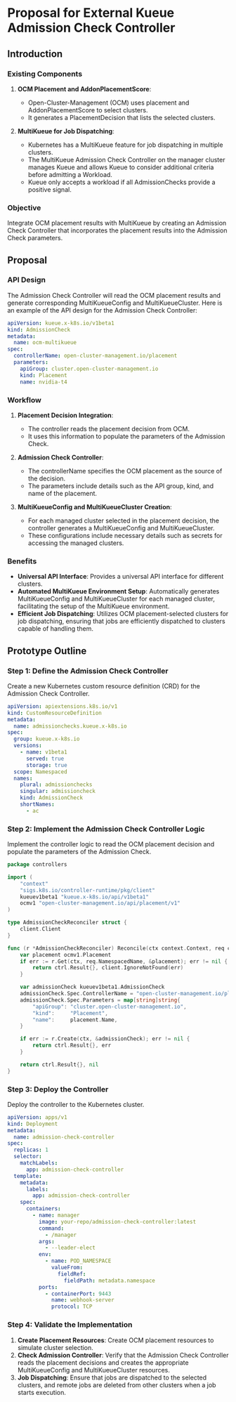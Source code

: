 
# Proposal for External Kueue Admission Check Controller

## Introduction

### Existing Components

1. **OCM Placement and AddonPlacementScore**:
   - Open-Cluster-Management (OCM) uses placement and AddonPlacementScore to select clusters.
   - It generates a PlacementDecision that lists the selected clusters.

2. **MultiKueue for Job Dispatching**:
   - Kubernetes has a MultiKueue feature for job dispatching in multiple clusters.
   - The MultiKueue Admission Check Controller on the manager cluster manages Kueue and allows Kueue to consider additional criteria before admitting a Workload.
   - Kueue only accepts a workload if all AdmissionChecks provide a positive signal.

### Objective
Integrate OCM placement results with MultiKueue by creating an Admission Check Controller that incorporates the placement results into the Admission Check parameters.

## Proposal

### API Design

The Admission Check Controller will read the OCM placement results and generate corresponding MultiKueueConfig and MultiKueueCluster. Here is an example of the API design for the Admission Check Controller:

```yaml
apiVersion: kueue.x-k8s.io/v1beta1
kind: AdmissionCheck
metadata:
  name: ocm-multikueue
spec:
  controllerName: open-cluster-management.io/placement
  parameters:
    apiGroup: cluster.open-cluster-management.io
    kind: Placement
    name: nvidia-t4
```

### Workflow

1. **Placement Decision Integration**:
   - The controller reads the placement decision from OCM.
   - It uses this information to populate the parameters of the Admission Check.

2. **Admission Check Controller**:
   - The controllerName specifies the OCM placement as the source of the decision.
   - The parameters include details such as the API group, kind, and name of the placement.

3. **MultiKueueConfig and MultiKueueCluster Creation**:
   - For each managed cluster selected in the placement decision, the controller generates a MultiKueueConfig and MultiKueueCluster.
   - These configurations include necessary details such as secrets for accessing the managed clusters.

### Benefits

- **Universal API Interface**: Provides a universal API interface for different clusters.
- **Automated MultiKueue Environment Setup**: Automatically generates MultiKueueConfig and MultiKueueCluster for each managed cluster, facilitating the setup of the MultiKueue environment.
- **Efficient Job Dispatching**: Utilizes OCM placement-selected clusters for job dispatching, ensuring that jobs are efficiently dispatched to clusters capable of handling them.

## Prototype Outline

### Step 1: Define the Admission Check Controller

Create a new Kubernetes custom resource definition (CRD) for the Admission Check Controller.

```yaml
apiVersion: apiextensions.k8s.io/v1
kind: CustomResourceDefinition
metadata:
  name: admissionchecks.kueue.x-k8s.io
spec:
  group: kueue.x-k8s.io
  versions:
    - name: v1beta1
      served: true
      storage: true
  scope: Namespaced
  names:
    plural: admissionchecks
    singular: admissioncheck
    kind: AdmissionCheck
    shortNames:
      - ac
```

### Step 2: Implement the Admission Check Controller Logic

Implement the controller logic to read the OCM placement decision and populate the parameters of the Admission Check.

```go
package controllers

import (
    "context"
    "sigs.k8s.io/controller-runtime/pkg/client"
    kueuev1beta1 "kueue.x-k8s.io/api/v1beta1"
    ocmv1 "open-cluster-management.io/api/placement/v1"
)

type AdmissionCheckReconciler struct {
    client.Client
}

func (r *AdmissionCheckReconciler) Reconcile(ctx context.Context, req ctrl.Request) (ctrl.Result, error) {
    var placement ocmv1.Placement
    if err := r.Get(ctx, req.NamespacedName, &placement); err != nil {
        return ctrl.Result{}, client.IgnoreNotFound(err)
    }

    var admissionCheck kueuev1beta1.AdmissionCheck
    admissionCheck.Spec.ControllerName = "open-cluster-management.io/placement"
    admissionCheck.Spec.Parameters = map[string]string{
        "apiGroup": "cluster.open-cluster-management.io",
        "kind":     "Placement",
        "name":     placement.Name,
    }

    if err := r.Create(ctx, &admissionCheck); err != nil {
        return ctrl.Result{}, err
    }

    return ctrl.Result{}, nil
}
```

### Step 3: Deploy the Controller

Deploy the controller to the Kubernetes cluster.

```yaml
apiVersion: apps/v1
kind: Deployment
metadata:
  name: admission-check-controller
spec:
  replicas: 1
  selector:
    matchLabels:
      app: admission-check-controller
  template:
    metadata:
      labels:
        app: admission-check-controller
    spec:
      containers:
        - name: manager
          image: your-repo/admission-check-controller:latest
          command:
            - /manager
          args:
            - --leader-elect
          env:
            - name: POD_NAMESPACE
              valueFrom:
                fieldRef:
                  fieldPath: metadata.namespace
          ports:
            - containerPort: 9443
              name: webhook-server
              protocol: TCP
```

### Step 4: Validate the Implementation

1. **Create Placement Resources**: Create OCM placement resources to simulate cluster selection.
2. **Check Admission Controller**: Verify that the Admission Check Controller reads the placement decisions and creates the appropriate MultiKueueConfig and MultiKueueCluster resources.
3. **Job Dispatching**: Ensure that jobs are dispatched to the selected clusters, and remote jobs are deleted from other clusters when a job starts execution.
